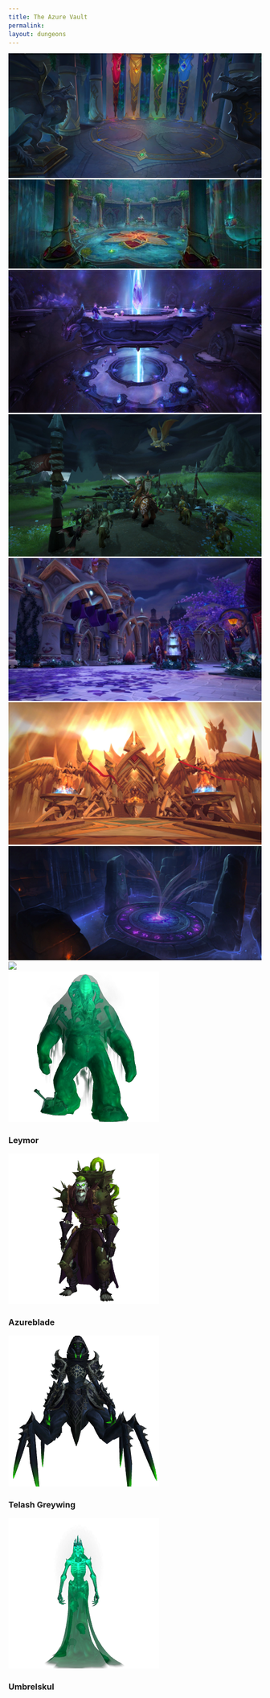 ```yaml
---
title: The Azure Vault
permalink: 
layout: dungeons
---
```


<div class="dungeons">

<a href="/M+/dungeons/academy">
    <img class="unselected-dungeon" src="/assets/img/dungeons/academy.jpg" />
</a>

<a href="/M+/dungeons/rlp">
    <img class="unselected-dungeon" src="/assets/img/dungeons/rlp.jpg" />
</a>

<a href="/M+/dungeons/tav">
    <img class="unselected-dungeon" src="/assets/img/dungeons/tav.jpg" />
</a>

<a href="/M+/dungeons/tno">
    <img class="unselected-dungeon" src="/assets/img/dungeons/tno.jpg" />
</a>

<a href="/M+/dungeons/cos">
    <img class="unselected-dungeon" src="/assets/img/dungeons/cos.jpg" />
</a>

<a href="/M+/dungeons/hov">
    <img class="selected-dungeon" src="/assets/img/dungeons/hov.jpg" />
</a>

<a href="/M+/dungeons/sbg">
    <img class="unselected-dungeon" src="/assets/img/dungeons/sbg.jpg" />
</a>

<a href="/M+/dungeons/temple">
    <img class="unselected-dungeon" src="/assetsvimg/dungeons/temple.jpg" />
</a>

</div>



<a>
    <img src="/assets/img/dungeons/globgrog.png" class="dungeon_boss"/>
</a>

### Leymor

<a>
    <img src="/assets/img/dungeons/doctor.png" class="dungeon_boss"/>
</a>

### Azureblade

<a>
    <img src="/assets/img/dungeons/domina.png" class="dungeon_boss"/>
</a>

### Telash Greywing

<a>
    <img src="/assets/img/dungeons/margrave.png" class="dungeon_boss"/>
</a>

### Umbrelskul
